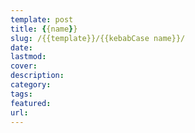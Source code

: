 ```yaml
---
template: post
title: {{name}}
slug: /{{template}}/{{kebabCase name}}/
date:
lastmod:
cover:
description:
category:
tags:
featured:
url:
---
```

